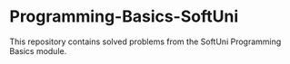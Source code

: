 # Programming-Basics-SoftUni
This repository contains solved problems from the SoftUni Programming Basics module.
